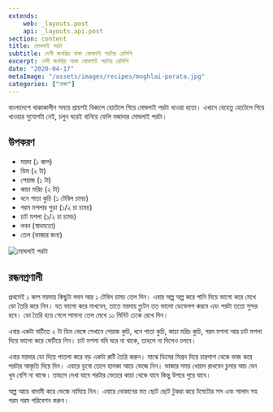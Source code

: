 ```yaml
---
extends:
    web: _layouts.post
    api: _layouts.api.post
section: content
title: মোঘলাই পরটা
subtitle: দেশী জনপ্রিয় নাস্তা মোঘলাই পরটার রেসিপি
excerpt: দেশী জনপ্রিয় নাস্তা মোঘলাই পরটার রেসিপি
date: "2020-04-17"
metaImage: "/assets/images/recipes/moghlai-porata.jpg"
categories: ["নাস্তা"]
---
```


বাংলাদেশে থাকাকালীন সময়ে প্রায়শই বিকালে হোটেলে গিয়ে মোঘলাই পরটা খাওয়া হতো। এখানে যেহেতু হোটেলে গিয়ে
খাওয়ার সুযোগটা নেই, চলুন ঘরেই বানিয়ে ফেলি মজাদার মোঘলাই পরটা।

## উপকরণ

- ময়দা (১ কাপ)
- ডিম (২ টা)
- পেয়াজ (১ টা)
- কাচা মরিচ (২ টা)
- ধনে পাতা কুচি (১ টেবিল চামচ)
- গরম মশলার গুড়া (১/২ চা চামচ)
- চাট মশলা (১/২ চা চামচ)
- লবন (স্বাদমতো)
- তেল (ভাজার জন্য)

![মোঘলাই পরটা](/assets/images/recipes/moghlai-porata.jpg)

## রন্ধনপ্রণালী

প্রথমেই ১ কাপ ময়দায় কিছুটা লবন আর ১ টেবিল চামচ তেল দিন। এবার অল্প অল্প করে পানি দিয়ে ভালো করে মেখে
ডো তৈরি করে নিন। যত ভালো করে মাখবেন, তাতে ময়দায় গ্লুটেন তত ভালো ডেভেলপ করবে এবং পরটা ততো সুন্দর
হবে। ডো তৈরি হয়ে গেলে সামান্য তেল মেখে ১০ মিনিট ঢেকে রেখে দিন।

এবার একটা বাটিতে ২ টা ডিম ভেঙ্গে সেখানে পেয়াজ কুচি, ধনে পাতা কুচি, কাচা মরিচ কুচি, গরম মশলা আর চাট
মশলা দিয়ে ভালো করে ফেটিয়ে নিন। চাট মশলা যদি ঘরে না থাকে, তাহলে না দিলেও চলবে।

এবার ময়দার ডো দিয়ে পাতলা করে বড় একটা রুটি তৈরি করুন। মাঝে ডিমের মিশ্রন দিয়ে চারপাশ থেকে ভাজ করে
পরটার আকৃতি দিয়ে দিন। এবারে ডুবো তেলে হালকা আচে ভেজে নিন। ভাজার সময় খেয়াল রাখবেন চুলার আচ যেন
খুব বেশি না থাকে। তাহলে দেখা যাবে পরটার ভেতরে কাচা থেকে যাবে কিন্তু উপরে পুরে যাবে।

অল্প আচে বাদামী করে ভেজে নামিয়ে নিন। এবারে দোকানের মত ছোট ছোট টুকরা করে টমেটোর সস এবং সালাদ সহ
গরম গরম পরিবেশন করুন।
